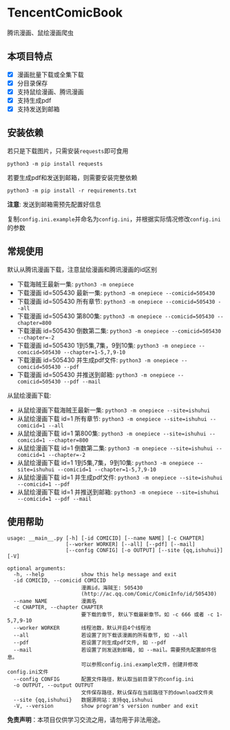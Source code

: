 # TencentComicBook

腾讯漫画、鼠绘漫画爬虫

## 本项目特点

- [x] 漫画批量下载或全集下载
- [x] 分目录保存
- [x] 支持鼠绘漫画、腾讯漫画
- [x] 支持生成pdf
- [x] 支持发送到邮箱

## 安装依赖

若只是下载图片，只需安装`requests`即可食用

`python3 -m pip install requests`

若要生成pdf和发送到邮箱，则需要安装完整依赖

`python3 -m pip install -r requirements.txt`

**注意**: 发送到邮箱需预先配置好信息

复制`config.ini.example`并命名为`config.ini`，并根据实际情况修改`config.ini`的参数

## 常规使用

默认从腾讯漫画下载，注意鼠绘漫画和腾讯漫画的id区别

- 下载海贼王最新一集: `python3 -m onepiece`
- 下载漫画 id=505430 最新一集: `python3 -m onepiece --comicid=505430`
- 下载漫画 id=505430 所有章节: `python3 -m onepiece --comicid=505430 --all`
- 下载漫画 id=505430 第800集: `python3 -m onepiece --comicid=505430 --chapter=800`
- 下载漫画 id=505430 倒数第二集: `python3 -m onepiece --comicid=505430 --chapter=-2`
- 下载漫画 id=505430 1到5集,7集，9到10集: `python3 -m onepiece --comicid=505430 --chapter=1-5,7,9-10`
- 下载漫画 id=505430 并生成pdf文件: `python3 -m onepiece --comicid=505430 --pdf`
- 下载漫画 id=505430 并推送到邮箱: `python3 -m onepiece --comicid=505430 --pdf --mail`

从鼠绘漫画下载:

- 从鼠绘漫画下载海贼王最新一集: `python3 -m onepiece --site=ishuhui`
- 从鼠绘漫画下载 id=1 所有章节: `python3 -m onepiece --site=ishuhui --comicid=1 --all`
- 从鼠绘漫画下载 id=1 第800集: `python3 -m onepiece --site=ishuhui --comicid=1 --chapter=800`
- 从鼠绘漫画下载 id=1 倒数第二集: `python3 -m onepiece --site=ishuhui --comicid=1 --chapter=-2`
- 从鼠绘漫画下载 id=1 1到5集,7集，9到10集: `python3 -m onepiece --site=ishuhui --comicid=1 --chapter=1-5,7,9-10`
- 从鼠绘漫画下载 id=1 并生成pdf文件: `python3 -m onepiece --site=ishuhui --comicid=1 --pdf`
- 从鼠绘漫画下载 id=1 并推送到邮箱: `python3 -m onepiece --site=ishuhui --comicid=1 --pdf --mail`


## 使用帮助

```
usage: __main__.py [-h] [-id COMICID] [--name NAME] [-c CHAPTER]
                   [--worker WORKER] [--all] [--pdf] [--mail]
                   [--config CONFIG] [-o OUTPUT] [--site {qq,ishuhui}] [-V]

optional arguments:
  -h, --help            show this help message and exit
  -id COMICID, --comicid COMICID
                        漫画id，海贼王: 505430
                        (http://ac.qq.com/Comic/ComicInfo/id/505430)
  --name NAME           漫画名
  -c CHAPTER, --chapter CHAPTER
                        要下载的章节, 默认下载最新章节。如 -c 666 或者 -c 1-5,7,9-10
  --worker WORKER       线程池数，默认开启4个线程池
  --all                 若设置了则下载该漫画的所有章节, 如 --all
  --pdf                 若设置了则生成pdf文件, 如 --pdf
  --mail                若设置了则发送到邮箱, 如 --mail。需要预先配置邮件信息。
                        可以参照config.ini.example文件，创建并修改config.ini文件
  --config CONFIG       配置文件路径，默认取当前目录下的config.ini
  -o OUTPUT, --output OUTPUT
                        文件保存路径，默认保存在当前路径下的download文件夹
  --site {qq,ishuhui}   数据源网站：支持qq,ishuhui
  -V, --version         show program's version number and exit

```

**免责声明**：本项目仅供学习交流之用，请勿用于非法用途。
